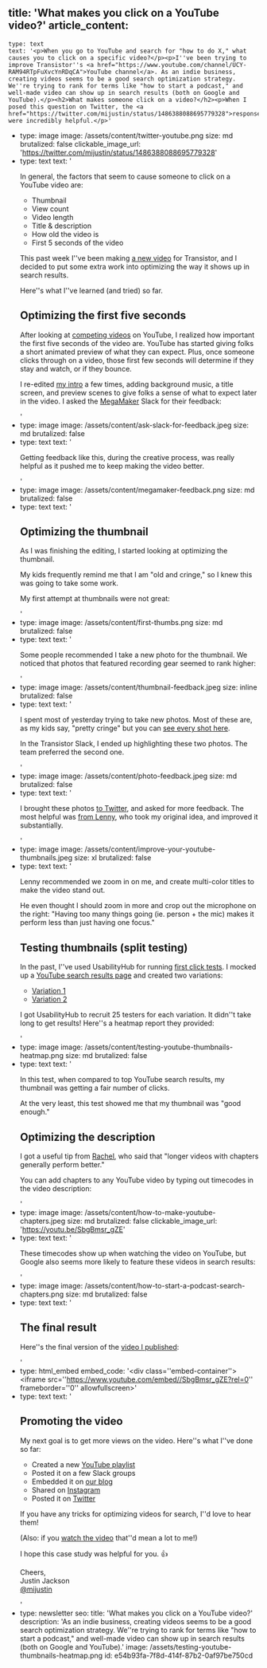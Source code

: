 title: 'What makes you click on a YouTube video?'
article_content:
  -
    type: text
    text: '<p>When you go to YouTube and search for "how to do X," what causes you to click on a specific video?</p><p>I''ve been trying to improve Transistor''s <a href="https://www.youtube.com/channel/UCY-RAM94RTpFuXvcYnRDqCA">YouTube channel</a>. As an indie business, creating videos seems to be a good search optimization strategy. We''re trying to rank for terms like "how to start a podcast," and well-made video can show up in search results (both on Google and YouTube).</p><h2>What makes someone click on a video?</h2><p>When I posed this question on Twitter, the <a href="https://twitter.com/mijustin/status/1486388088695779328">responses</a> were incredibly helpful.</p>'
  -
    type: image
    image: /assets/content/twitter-youtube.png
    size: md
    brutalized: false
    clickable_image_url: 'https://twitter.com/mijustin/status/1486388088695779328'
  -
    type: text
    text: '<p>In general, the factors that seem to cause someone to click on a YouTube video are:</p><ul><li>Thumbnail</li><li>View count</li><li>Video length</li><li>Title &amp; description</li><li>How old the video is</li><li>First 5 seconds of the video</li></ul><p>This past week I''ve been making <a href="https://www.youtube.com/watch?v=SbgBmsr_gZE">a new video</a> for Transistor, and I decided to put some extra work into optimizing the way it shows up in search results.</p><p>Here''s what I''ve learned (and tried) so far.</p><h2>Optimizing the first five seconds</h2><p>After looking at <a href="https://www.youtube.com/results?search_query=how+to+start+a+podcast">competing videos</a> on YouTube, I realized how important the first five seconds of the video are. YouTube has started giving folks a short animated preview of what they can expect. Plus, once someone clicks through on a video, those first few seconds will determine if they stay and watch, or if they bounce.</p><p>I re-edited <a href="https://twitter.com/mijustin/status/1486415798310637570">my intro</a> a few times, adding background music, a title screen, and preview scenes to give folks a sense of what to expect later in the video. I asked the <a href="https://megamaker.co">MegaMaker</a> Slack for their feedback:</p>'
  -
    type: image
    image: /assets/content/ask-slack-for-feedback.jpeg
    size: md
    brutalized: false
  -
    type: text
    text: '<p>Getting feedback like this, during the creative process, was really helpful as it pushed me to keep making the video better.</p>'
  -
    type: image
    image: /assets/content/megamaker-feedback.png
    size: md
    brutalized: false
  -
    type: text
    text: '<h2>Optimizing the thumbnail</h2><p>As I was finishing the editing, I started looking at optimizing the thumbnail.</p><p>My kids frequently remind me that I am "old and cringe," so I knew this was going to take some work.</p><p>My first attempt at thumbnails were not great:</p>'
  -
    type: image
    image: /assets/content/first-thumbs.png
    size: md
    brutalized: false
  -
    type: text
    text: '<p>Some people recommended I take a new photo for the thumbnail. We noticed that photos that featured recording gear seemed to rank higher:</p>'
  -
    type: image
    image: /assets/content/thumbnail-feedback.jpeg
    size: inline
    brutalized: false
  -
    type: text
    text: '<p>I spent most of yesterday trying to take new photos. Most of these are, as my kids say, "pretty cringe" but you can <a href="https://photos.google.com/share/AF1QipOu4lUe4MLu8ukpd3gOMrSvbdse18qzFMtjLIcp0IjWMnDTgAW8GXAVpWsxmxWQqA?key=UU9XdzFCZ01pZm10dm1xdkVLTjlwVkZEaC1vYmlR">see every shot here</a>.</p><p>In the Transistor Slack, I ended up highlighting these two photos. The team preferred the second one.</p>'
  -
    type: image
    image: /assets/content/photo-feedback.jpeg
    size: md
    brutalized: false
  -
    type: text
    text: '<p>I brought these photos <a href="https://twitter.com/mijustin/status/1487175965524459523">to Twitter</a>, and asked for more feedback. The most helpful was <a href="https://twitter.com/mijustin/status/1487194550611316738">from Lenny</a>, who took my original idea, and improved it substantially.</p>'
  -
    type: image
    image: /assets/content/improve-your-youtube-thumbnails.jpeg
    size: xl
    brutalized: false
  -
    type: text
    text: '<p>Lenny recommended we zoom in on me, and create multi-color titles to make the video stand out. </p><p>He even thought I should zoom in more and crop out the microphone on the right: "Having too many things going (ie. person + the mic) makes it perform less than just having one focus."</p><h2>Testing thumbnails (split testing)</h2><p>In the past, I''ve used UsabilityHub for running <a href="https://usabilityhub.com/product/first-click-tests">first click tests</a>. I mocked up a <a href="https://twitter.com/mijustin/status/1487185703658135561">YouTube search results page</a> and created two variations:</p><ul><li><a href="https://app.usabilityhub.com/do/34022ccb84dc/d04c">Variation 1</a></li><li><a href="https://app.usabilityhub.com/do/c0a455ba41d7/e2f8">Variation 2</a></li></ul><p>I got UsabilityHub to recruit 25 testers for each variation. It didn''t take long to get results! Here''s a heatmap report they provided:</p>'
  -
    type: image
    image: /assets/content/testing-youtube-thumbnails-heatmap.png
    size: md
    brutalized: false
  -
    type: text
    text: '<p>In this test, when compared to top YouTube search results, my thumbnail was getting a fair number of clicks.</p><p>At the very least, this test showed me that my thumbnail was "good enough."</p><h2>Optimizing the description</h2><p>I got a useful tip from <a href="https://twitter.com/missbikesalot/status/1486409506774937600">Rachel</a>, who said that "longer videos with chapters generally perform better."</p><p>You can add chapters to any YouTube video by typing out timecodes in the video description:</p>'
  -
    type: image
    image: /assets/content/how-to-make-youtube-chapters.jpeg
    size: md
    brutalized: false
    clickable_image_url: 'https://youtu.be/SbgBmsr_gZE'
  -
    type: text
    text: '<p>These timecodes show up when watching the video on YouTube, but Google also seems more likely to feature these videos in search results:</p>'
  -
    type: image
    image: /assets/content/how-to-start-a-podcast-search-chapters.png
    size: md
    brutalized: false
  -
    type: text
    text: '<h2>The final result</h2><p>Here''s the final version of the <a href="https://youtu.be/SbgBmsr_gZE">video I published</a>:</p>'
  -
    type: html_embed
    embed_code: '<style>.embed-container { position: relative; padding-bottom: 56.25%; height: 0; overflow: hidden; max-width: 100%; margin-bottom: 25px; } .embed-container iframe, .embed-container object, .embed-container embed { position: absolute; top: 0; left: 0; width: 100%; height: 100%; }</style><div class=''embed-container''><iframe src=''https://www.youtube.com/embed//SbgBmsr_gZE?rel=0'' frameborder=''0'' allowfullscreen></iframe></div>'
  -
    type: text
    text: '<h2>Promoting the video</h2><p>My next goal is to get more views on the video. Here''s what I''ve done so far:</p><ul><li>Created a new <a href="https://www.youtube.com/playlist?list=PL5PYemLqUixZ97pg_fXiqGQpAPtf7R0x1">YouTube playlist</a></li><li>Posted it on a few Slack groups</li><li>Embedded it on <a href="https://transistor.fm/how-to-start-a-podcast/">our blog</a></li><li>Shared on <a href="https://www.instagram.com/s/aGlnaGxpZ2h0OjE3OTIxMjU4NjgxMDU3NTc5?story_media_id=2762353107414583372&amp;utm_medium=copy_link">Instagram</a></li><li>Posted it on <a href="https://twitter.com/mijustin/status/1487213591472214016">Twitter</a></li></ul><p>If you have any tricks for optimizing videos for search, I''d love to hear them!</p><p>(Also: if you&nbsp;<a href="https://www.youtube.com/watch?v=SbgBmsr_gZE">watch the video</a>&nbsp;that''d mean a lot to me!)</p><p>I hope this case study was helpful for you. 👍</p><p>Cheers,<br>Justin Jackson<br><a href="https://twitter.com/mijustin">@mijustin</a></p>'
  -
    type: newsletter
seo:
  title: 'What makes you click on a YouTube video?'
  description: 'As an indie business, creating videos seems to be a good search optimization strategy. We''re trying to rank for terms like "how to start a podcast," and well-made video can show up in search results (both on Google and YouTube).'
  image: /assets/testing-youtube-thumbnails-heatmap.png
id: e54b93fa-7f8d-414f-87b2-0af97be750cd
